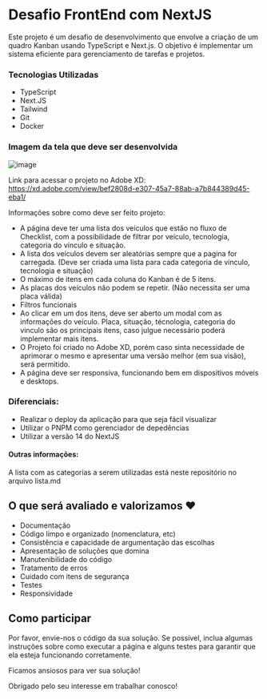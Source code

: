 # Desafio FrontEnd com NextJS

Este projeto é um desafio de desenvolvimento que envolve a criação de um quadro Kanban usando TypeScript e Next.js. O objetivo é implementar um sistema eficiente para gerenciamento de tarefas e projetos.

### Tecnologias Utilizadas
- TypeScript
- Next.JS
- Tailwind
- Git
- Docker

### Imagem da tela que deve ser desenvolvida
![image](https://github.com/vertticegr/desafio-frontend-v2/assets/45667828/8d3ec6c5-f59a-4e14-984c-8ef66255507e)

Link para acessar o projeto no Adobe XD: https://xd.adobe.com/view/bef2808d-e307-45a7-88ab-a7b844389d45-eba1/


Informações sobre como deve ser feito projeto:

- A página deve ter uma lista dos veículos que estão no fluxo de Checklist, com a possibilidade de filtrar por veículo, tecnologia, categoria do vínculo e situação.
- A lista dos veículos devem ser aleatórias sempre que a pagina for carregada. (Deve ser criada uma lista para cada categoria de vínculo, tecnologia e situação)
- O máximo de itens em cada coluna do Kanban é de 5 itens.
- As placas dos veículos não podem se repetir. (Não necessita ser uma placa válida)
- Filtros funcionais
- Ao clicar em um dos itens, deve ser aberto um modal com as informações do veículo. Placa, situação, técnologia, categoria do vinculo são os principais itens, caso julgue necessário poderá implementar mais itens.
- O Projeto foi criado no Adobe XD, porém caso sinta necessidade de aprimorar o mesmo e apresentar uma versão melhor (em sua visão), será permitido.
- A página deve ser responsiva, funcionando bem em dispositivos móveis e desktops.


### Diferenciais:
- Realizar o deploy da aplicação para que seja fácil visualizar
- Utilizar o PNPM como gerenciador de depedências
- Utilizar a versão 14 do NextJS



#### Outras informações:
A lista com as categorias a serem utilizadas está neste repositório no arquivo lista.md


## O que será avaliado e valorizamos ❤️

- Documentação
- Código limpo e organizado (nomenclatura, etc)
- Consistência e capacidade de argumentação das escolhas
- Apresentação de soluções que domina
- Manutenibilidade do código
- Tratamento de erros
- Cuidado com itens de segurança
- Testes
- Responsividade



## Como participar

Por favor, envie-nos o código da sua solução. Se possível, inclua algumas instruções sobre como executar a página e alguns testes para garantir que ela esteja funcionando corretamente.

Ficamos ansiosos para ver sua solução!


Obrigado pelo seu interesse em trabalhar conosco!
